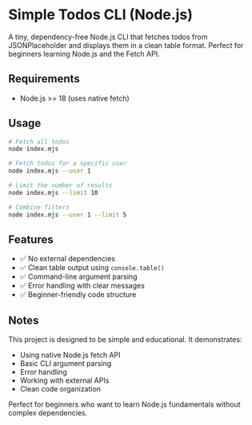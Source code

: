 # Simple Todos CLI (Node.js)

A tiny, dependency-free Node.js CLI that fetches todos from JSONPlaceholder and displays them in a clean table format. Perfect for beginners learning Node.js and the Fetch API.

## Requirements

- Node.js >= 18 (uses native fetch)

## Usage

```bash
# Fetch all todos
node index.mjs

# Fetch todos for a specific user
node index.mjs --user 1

# Limit the number of results
node index.mjs --limit 10

# Combine filters
node index.mjs --user 1 --limit 5
```

## Features

- ✅ No external dependencies
- ✅ Clean table output using `console.table()`
- ✅ Command-line argument parsing
- ✅ Error handling with clear messages
- ✅ Beginner-friendly code structure

## Notes

This project is designed to be simple and educational. It demonstrates:
- Using native Node.js fetch API
- Basic CLI argument parsing
- Error handling
- Working with external APIs
- Clean code organization

Perfect for beginners who want to learn Node.js fundamentals without complex dependencies.
